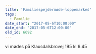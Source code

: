 ```yaml
---
title: 'Familiespejdermøde-loppemarked'
tags:
  - Familie
date_start: "2017-05-6T10:00:00"
date_end: "2017-05-6T12:00:00"
old_id: 6692
---
```

vi mødes på Klausdalsbrovej 195 kl 9.45